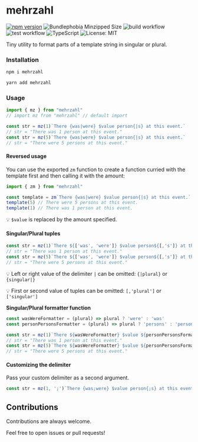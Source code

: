 # mehrzahl

[![npm version](https://badgen.net/npm/v/mehrzahl)](https://www.npmjs.com/package/mehrzahl)
![Bundlephobia Minzipped Size](https://badgen.net/bundlephobia/minzip/mehrzahl)
![build workflow](https://github.com/JoschuaSchneider/mehrzahl/actions/workflows/build.yml/badge.svg?branch=main)
![test workflow](https://github.com/JoschuaSchneider/mehrzahl/actions/workflows/test.yml/badge.svg?branch=main)
![TypeScript](https://badgen.net/badge/-/TypeScript/blue?icon=typescript&label)
![License: MIT](https://badgen.net/npm/license/mehrzahl)

Tiny utility to format parts of a template string in singular or plural.

### Installation

```bash
npm i mehrzahl
```
```bash
yarn add mehrzahl
```

### Usage

```ts
import { mz } from "mehrzahl"
// import mz from "mehrzahl" // default import

const str = mz(1)`There {was|were} $value person{|s} at this event.`
// str = "There was 1 person at this event."
const str = mz(5)`There {was|were} $value person{|s} at this event.`
// str = "There were 5 persons at this event."
```
#### Reversed usage
You can use the exported `zm` function to create a function curried with the template first and then calling it with the amount:
```ts
import { zm } from "mehrzahl"

const template = zm`There {was|were} $value person{|s} at this event.`
template(5) // There were 5 persons at this event.
template(1) // There was 1 person at this event.
```

💡 `$value` is replaced by the amount specified.

#### Singular/Plural tuples

```ts
const str = mz(1)`There ${['was', 'were']} $value person${[,'s']} at this event.`
// str = "There was 1 person at this event."
const str = mz(5)`There ${['was', 'were']} $value person${[,'s']} at this event.`
// str = "There were 5 persons at this event."
```

💡 Left or right value of the delimiter `|` can be omitted:
`{|plural}` or `{singular|}`

💡 First or second value of tuples can be omitted:
`[,'plural']` or `['singular']`

**Singular/Plural formatter function**

```ts
const wasWereFormatter = (plural) => plural ? 'were' : 'was'
const personPersonsFormatter = (plural) => plural ? 'persons' : 'person'

const str = mz(1)`There ${wasWereFormatter} $value ${personPersonsFormatter} at this event.`
// str = "There was 1 person at this event."
const str = mz(5)`There ${wasWereFormatter} $value ${personPersonsFormatter} at this event.`
// str = "There were 5 persons at this event."
```

#### Customizing the delimiter
Pass your custom delimiter as a second argument.
```ts
const str = mz(1, ';')`There {was;were} $value person{;s} at this event.`
```

## Contributions

Contributions are always welcome.

Feel free to open issues or pull requests!

